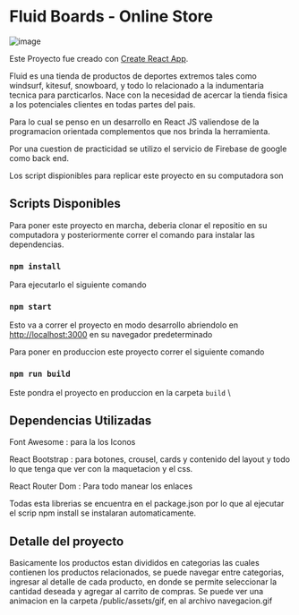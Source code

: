 # Fluid Boards - Online Store



![image](https://github.com/gchiantore/34685-react/blob/master/public/assets/gif/navegacion.gif)



Este Proyecto fue creado con [Create React App](https://github.com/facebook/create-react-app).

Fluid es una tienda de productos de deportes extremos tales como windsurf, kitesuf, snowboard, y todo lo relacionado a la indumentaria tecnica para parcticarlos. Nace con la necesidad de acercar la tienda fisica a los potenciales clientes en todas partes del pais. 

Para lo cual se penso en un desarrollo en React JS valiendose de la programacion orientada complementos que nos brinda la herramienta. 

Por una cuestion de practicidad se utilizo el servicio de Firebase de google como back end.

Los script dispionibles para replicar este proyecto en su computadora son 

## Scripts Disponibles

Para poner este proyecto en marcha, deberia clonar el repositio en su computadora y posteriormente correr el comando para instalar las dependencias.

### `npm install`

Para ejecutarlo el siguiente comando 

### `npm start`

Esto va a correr el proyecto en modo desarrollo abriendolo en 
[http://localhost:3000](http://localhost:3000) en su navegador predeterminado

Para poner en produccion este proyecto correr el siguiente comando 

### `npm run build`

Este pondra el proyecto en produccion en la carpeta `build` \

## Dependencias Utilizadas 
Font Awesome : 
para la los Iconos

React Bootstrap : 
para botones, crousel, cards y contenido del layout y todo lo que tenga que ver con la maquetacion y el css.

React Router Dom : Para todo manear los enlaces 

Todas esta librerias se encuentra en el package.json por lo que al ejecutar el scrip npm install se instalaran automaticamente. 

## Detalle del proyecto

Basicamente los productos estan divididos en categorias las cuales contienen los productos relacionados, se puede navegar entre categorias, ingresar al detalle de cada producto, en donde se permite seleccionar la cantidad deseada y agregar al carrito de compras. Se puede ver una animacion en la carpeta /public/assets/gif, en al archivo navegacion.gif
